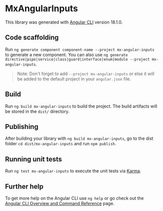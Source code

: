 # MxAngularInputs

This library was generated with [Angular CLI](https://github.com/angular/angular-cli) version 18.1.0.

## Code scaffolding

Run `ng generate component component-name --project mx-angular-inputs` to generate a new component. You can also use `ng generate directive|pipe|service|class|guard|interface|enum|module --project mx-angular-inputs`.
> Note: Don't forget to add `--project mx-angular-inputs` or else it will be added to the default project in your `angular.json` file. 

## Build

Run `ng build mx-angular-inputs` to build the project. The build artifacts will be stored in the `dist/` directory.

## Publishing

After building your library with `ng build mx-angular-inputs`, go to the dist folder `cd dist/mx-angular-inputs` and run `npm publish`.

## Running unit tests

Run `ng test mx-angular-inputs` to execute the unit tests via [Karma](https://karma-runner.github.io).

## Further help

To get more help on the Angular CLI use `ng help` or go check out the [Angular CLI Overview and Command Reference](https://angular.dev/tools/cli) page.
